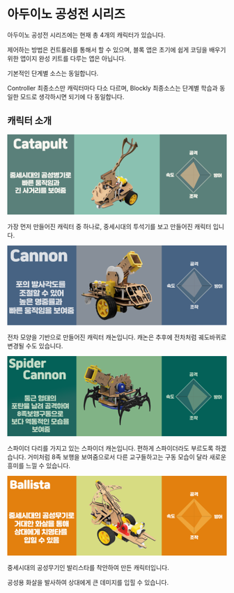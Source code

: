 # 아두이노 공성전 시리즈

아두이노 공성전 시리즈에는 현재 총 4개의 캐릭터가 있습니다.

제어하는 방법은 컨트롤러를 통해서 할 수 있으며, 블록 앱은 초기에 쉽게 코딩을 배우기 위한 앱이지 완성 키트를 다루는 앱은 아닙니다.

기본적인 단계별 소스는 동일합니다.

Controller 최종소스만 캐릭터마다 다소 다르며, Blockly 최종소스는 단계별 학습과 동일한 모드로 생각하시면 되기에 다 동일합니다.



## 캐릭터 소개

![투석기](./_assets/catapult.png)

가장 먼저 만들어진 캐릭터 중 하나로, 중세시대의 투석기를 보고 만들어진 캐릭터 입니다.



![캐논](./_assets/cannon.png)

전차 모양을 기반으로 만들어진 캐릭터 캐논입니다. 캐논은 추후에 전차처럼 궤도바퀴로 변경될 수도 있습니다.



![스파이더](./_assets/spider.png)

스파이더 다리를 가지고 있는 스파이더 캐논입니다. 편하게 스파이더라도 부르도록 하겠습니다. 거미처럼 8족 보행을 보여줌으로서 다른 교구들하고는 구동 모습이 달라 새로운 흥미를 느낄 수 있습니다.



![발리스타](./_assets/ballista.png)

중세시대의 공성무기인 발리스타를 착안하여 만든 캐릭터입니다.

공성용 화살을 발사하여 상대에게 큰 데미지를 입힐 수 있습니다.

